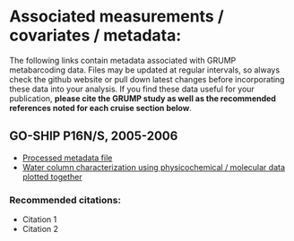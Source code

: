 # Associated measurements / covariates / metadata:

The following links contain metadata associated with GRUMP metabarcoding data. Files may be updated at regular intervals, so always check the github website or pull down latest changes before incorporating these data into your analysis. If you find these data useful for your publication, **please cite the GRUMP study as well as the recommended references noted for each cruise section below**.

## GO-SHIP P16N/S, 2005-2006

- [Processed metadata file](https://github.com/jcmcnch/Global-rRNA-Univeral-Metabarcoding-of-Plankton/blob/f9a89cff7ed447552227c5ad03a00941b05cdf17/GO-SHIP/P16N-P16S/Associated_Measurements/0.P16NS_Raw_Data/CSV/2.20221118_P16NS_Sample_Metadata_Final.csv)
- [Water column characterization using physicochemical / molecular data plotted together](https://github.com/jcmcnch/P16N-SWaterColumnCharacterization)

### Recommended citations:

- Citation 1
- Citation 2


